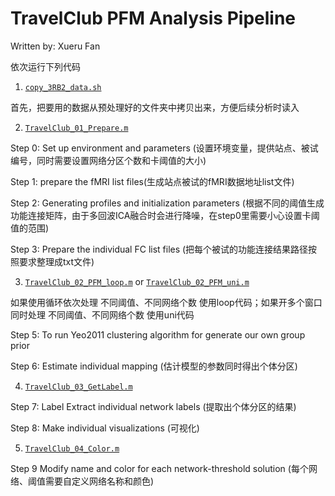 # TravelClub PFM Analysis Pipeline

Written by: Xueru Fan

依次运行下列代码

1. [`copy_3RB2_data.sh`](code/copy_3RB2_data.sh)
   
首先，把要用的数据从预处理好的文件夹中拷贝出来，方便后续分析时读入

2. [`TravelClub_01_Prepare.m`](code/TravelClub_01_Prepare.m)
   
Step 0: Set up environment and parameters (设置环境变量，提供站点、被试编号，同时需要设置网络分区个数和卡阈值的大小)

Step 1: prepare the fMRI list files(生成站点被试的fMRI数据地址list文件)

Step 2: Generating profiles and initialization parameters (根据不同的阈值生成功能连接矩阵，由于多回波ICA融合时会进行降噪，在step0里需要小心设置卡阈值的范围)

Step 3: Prepare the individual FC list files (把每个被试的功能连接结果路径按照要求整理成txt文件)

3. [`TravelClub_02_PFM_loop.m`](code/TravelClub_02_PFM_loop.m) or [`TravelClub_02_PFM_uni.m`](c0de/TravelClub_02_PFM_uni.m)
   
如果使用循环依次处理 不同阈值、不同网络个数 使用loop代码；如果开多个窗口同时处理 不同阈值、不同网络个数 使用uni代码

Step 5: To run Yeo2011 clustering algorithm for generate our own group prior

Step 6: Estimate individual mapping (估计模型的参数同时得出个体分区)

4. [`TravelClub_03_GetLabel.m`](code/TravelClub_03_GetLabel.m)
   
Step 7: Label Extract individual network labels (提取出个体分区的结果)

Step 8: Make individual visualizations (可视化)

5. [`TravelClub_04_Color.m`](code/TravelClub_04_Color.m)

Step 9 Modify name and color for each network-threshold solution (每个网络、阈值需要自定义网络名称和颜色)
